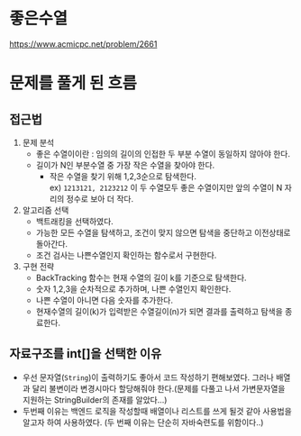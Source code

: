# 좋은수열
https://www.acmicpc.net/problem/2661
# 문제를 풀게 된 흐름
## 접근법
1. 문제 분석 
    - 좋은 수열이이란 : 임의의 길이의 인접한 두 부분 수열이 동일하지 않아야 한다.
    - 길이가 N인 부분수열 중 가장 작은 수열을 찾아야 한다.
      - 작은 수열을 찾기 위해 1,2,3순으로 탐색한다.\
        ex) `1213121, 2123212` 이 두 수열모두 좋은 수열이지만 앞의 수열이 N 자리의 정수로 보아 더 작다.
2. 알고리즘 선택
    - 백트래킹을 선택하였다.
    - 가능한 모든 수열을 탐색하고, 조건이 맞지 않으면 탐색을 중단하고 이전상태로 돌아간다.
    - 조건 검사는 나쁜수열인지 확인하는 함수로서 구현한다.
3. 구현 전략
   - BackTracking 함수는 현재 수열의 길이 k를 기준으로 탐색한다.
   - 숫자 1,2,3을 순차적으로 추가하며, 나쁜 수열인지 확인한다.
   - 나쁜 수열이 아니면 다음 숫자를 추가한다.
   - 현재수열의 길이(k)가 입력받은 수열길이(n)가 되면 결과를 출력하고 탐색을 종료한다.

## 자료구조를 int[]을 선택한 이유
   - 우선 문자열(`String`)이 출력하기도 좋아서 코드 작성하기 편해보였다. 그러나 배열과 달리 불변이라 변경시마다 할당해줘야 한다.(문제를 다풀고 나서 가변문자열을 지원하는 StringBuilder의 존재를 알았다...)
   - 두번째 이유는 백엔드 로직을 작성할때 배열이나 리스트를 쓰게 될것 같아 사용법을 알고자 하여 사용하였다. (두 번째 이유는 단순히 자바숙련도를 위함이다..)
